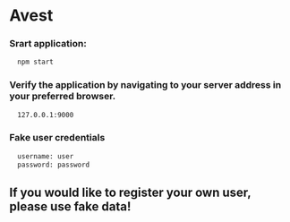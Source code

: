 # Avest
### Srart application:
```sh
  npm start
```
### Verify the application by navigating to your server address in your preferred browser.
```sh
  127.0.0.1:9000
```
### Fake user credentials
```sh
  username: user
  password: password
```
## If you would like to register your own user, please use fake data!